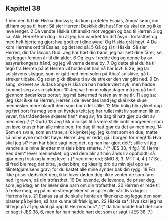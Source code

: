 ## Kapittel 38

1 Ved den tid ble Hiskia dødssyk; da kom profeten Esaias, Amos' sønn, inn til ham og sa til ham: Så sier Herren: Beskikk ditt hus! For du skal dø og ikke leve lenger.
2 Da vendte Hiskia sitt ansikt mot veggen og bad til Herren
3 og sa: Akk, Herre! kom dog i hu at jeg har vandret for ditt åsyn i trofasthet og med helt hjerte og gjort hva godt er i dine øyne! Og Hiskia gråt høyt.
4 Da kom Herrens ord til Esaias, og det lød så:
5 Gå og si til Hiskia: Så sier Herren, din far Davids Gud: Jeg har hørt din bønn, jeg har sett dine tårer; se, jeg legger femten år til din alder.
6 Og jeg vil redde deg og denne by av assyrerkongens hånd, og jeg vil verne denne by.
7 Og dette skal du ha til tegn fra Herren på at Herren vil holde det han nå har lovt:
8 Se, jeg lar solskivens skygge, som er gått ned med solen på Ahas' solskive, gå ti streker tilbake. Og solen gikk tilbake ti av de streker den var gått ned.
9 En sang, skrevet av Judas konge Hiskia da han hadde vært syk, men hadde kommet seg av sin sykdom:
10 Jeg sa: I mine rolige dager må jeg gå bort gjennom dødsrikets porter; jeg må bøte med resten av mine år.
11 Jeg sa: Jeg skal ikke se Herren, Herren i de levendes land jeg skal ikke skue mennesker mere blandt dem som bor i det stille.
12 Min bolig blir rykket opp og ført bort fra meg som en hyrdes telt; jeg har rullet mitt liv sammen lik en vever, fra trådendene skjærer han* meg av; fra dag til natt gjør du det av med meg. / {* Gud.}
13 Jeg fikk min sjel til å være stille inntil morgenen; som en løve knuser han alle mine ben; fra dag til natt gjør du det av med meg.
14 Som en svale, som en trane, slik klynket jeg, jeg kurret som en due; matte så mine øyne mot det høye: Herre! Jeg er redd, gå i borgen for meg!
15 Hva skal jeg si? Han har både sagt meg det, og han har gjort det*; stille vil jeg vandre alle mine år etter min sjels bitre smerte. / {* JES 38, 4 fg.}
16 Herre! Ved dem* lever mennesket, og ved dem blir alt min ånds liv oppholdt; så gjør meg frisk og la meg leve! / {* ved dine ord; 5MO 8, 3. MTT 4, 4.}
17 Se, til fred ble meg det bitre, ja det bitre, og kjærlig dro du min sjel opp av tilintetgjørelsens grav; for du kastet alle mine synder bak din rygg.
18 For ikke priser dødsriket deg, ikke lover døden deg; ikke venter de som farer ned i graven, på din trofasthet.
19 De levende, de levende, de priser deg, som jeg idag; en far lærer sine barn om din trofasthet.
20 Herren er rede til å frelse meg, og på mine strengeleker vil vi spille alle vårt livs dager i Herrens hus.
21 Esaias sa at de skulle hente en fikenkake og legge den som plaster på bylden, så han kunne bli frisk igjen.
22 Hiskia sa*: Hva skal jeg ha til tegn på at jeg skal gå opp til Herrens hus? / {* da han hadde hørt det som er sagt i JES 38, 6, men før han hadde hørt det som er sagt i JES 38, 7.}
